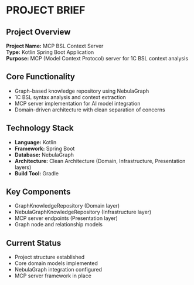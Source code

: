 # PROJECT BRIEF

## Project Overview
**Project Name:** MCP BSL Context Server  
**Type:** Kotlin Spring Boot Application  
**Purpose:** MCP (Model Context Protocol) server for 1C BSL context analysis  

## Core Functionality
- Graph-based knowledge repository using NebulaGraph
- 1C BSL syntax analysis and context extraction
- MCP server implementation for AI model integration
- Domain-driven architecture with clean separation of concerns

## Technology Stack
- **Language:** Kotlin
- **Framework:** Spring Boot
- **Database:** NebulaGraph
- **Architecture:** Clean Architecture (Domain, Infrastructure, Presentation layers)
- **Build Tool:** Gradle

## Key Components
- GraphKnowledgeRepository (Domain layer)
- NebulaGraphKnowledgeRepository (Infrastructure layer)
- MCP server endpoints (Presentation layer)
- Graph node and relationship models

## Current Status
- Project structure established
- Core domain models implemented
- NebulaGraph integration configured
- MCP server framework in place
